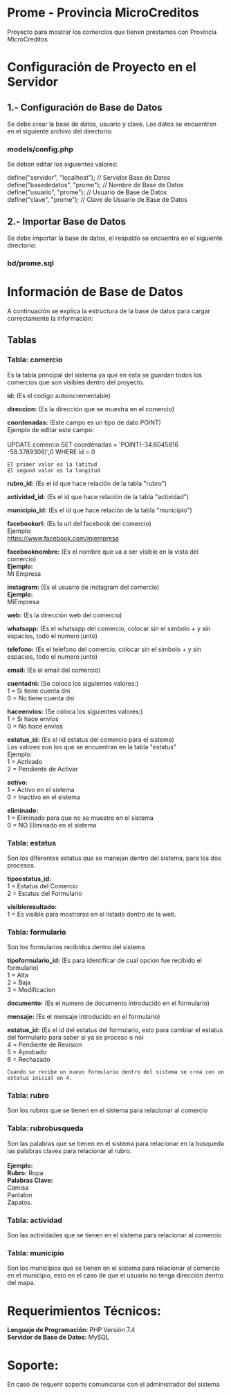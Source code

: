 # Prome - Provincia MicroCreditos

Proyecto para mostrar los comercios que tienen prestamos con Provincia MicroCreditos

# Configuración de Proyecto en el Servidor

## 1.- Configuración de Base de Datos

Se debe crear la base de datos, usuario y clave.
Los datos se encuentran en el siguiente archivo del directorio: 

### models/config.php

Se deben editar los siguientes valores: 

define("servidor", "localhost"); // Servidor Base de Datos <br>
define("basededatos", "prome"); // Nombre de Base de Datos <br>
define("usuario", "prome"); // Usuario de Base de Datos <br>
define("clave", "prome"); // Clave de Usuario de Base de Datos <br>


## 2.- Importar Base de Datos

Se debe importar la base de datos, el respaldo se encuentra en el siguiente directorio: 

### bd/prome.sql



# Información de Base de Datos

A continuación se explica la estructura de la base de datos para cargar correctamente la información:

## Tablas

### Tabla: comercio
Es la tabla principal del sistema ya que en esta se guardan todos los comercios que son visibles dentro del proyecto.

<b>id:</b> (Es el codigo autoincrementable)

<b>direccion:</b> (Es la dirección que se muestra en el comercio)

<b>coordenadas:</b> (Este campo es un tipo de dato POINT)<br>
    Ejemplo de editar este campo:<br><br>
    UPDATE comercio SET coordenadas = 'POINT(-34.6045816 -58.3789308)',0 WHERE id = 0<br>

    El primer valor es la latitud
    El segund valor es la longitud

<b>rubro_id:</b> (Es el id que hace relación de la tabla "rubro")

<b>actividad_id:</b> (Es el id que hace relación de la tabla "actividad")

<b>municipio_id:</b> (Es el id que hace relación de la tabla "municipio")

<b>facebookurl:</b> (Es la url del facebook del comercio)<br>
    Ejemplo:<br>
    https://www.facebook.com/miempresa

<b>facebooknombre:</b> (Es el nombre que va a ser visible en la vista del comercio)<br>
    <b>Ejemplo:</b><br>
    Mi Empresa

<b>instagram:</b> (Es el usuario de instagram del comercio)<br>
    <b>Ejemplo:</b><br>
    MiEmpresa

<b>web:</b> (Es la dirección web del comercio)

<b>whatsapp:</b> (Es el whatsapp del comercio, colocar sin el simbolo + y sin espacios, todo el numero junto)

<b>telefono:</b> (Es el telefono del comercio, colocar sin el simbolo + y sin espacios, todo el numero junto)

<b>email:</b> (Es el email del comercio)

<b>cuentadni:</b> (Se coloca los siguientes valores:)<br>
    1 = Si tiene cuenta dni<br>
    0 = No tiene cuenta dni

<b>haceenvios:</b> (Se coloca los siguientes valores:)<br>
    1 = Si hace envíos<br>
    0 = No hace envíos

<b>estatus_id:</b> (Es el iid estatus del comercio para el sistema)<br>
    Los valores son los que se encuentran en la tabla "estatus"<br>
    Ejemplo:<br>
    1 = Activado<br>
    2 = Pendiente de Activar

<b>activo:</b> <br>
    1 = Activo en el sistema<br>
    0 = Inactivo en el sistema

<b>eliminado:</b> <br>
    1 = Eliminado para que no se muestre en el sistema<br>
    0 = NO Eliminado en el sistema



### Tabla: estatus
Son los diferentes estatus que se manejan dentro del sistema, para los dos procesos.

<b>tipoestatus_id:</b><br>
    1 = Estatus del Comercio<br>
    2 = Estatus del Formulario

<b>visibleresultado:</b><br>
    1 = Es visible para mostrarse en el listado dentro de la web.        


### Tabla: formulario
Son los formularios recibidos dentro del sistema

<b>tipoformulario_id:</b> (Es para identificar de cual opcion fue recibido el formulario)<br>
    1 = Alta<br>
    2 = Baja<br>
    3 = Modificacion

<b>documento:</b> (Es el numero de documento introducido en el formulario)

<b>mensaje:</b> (Es el mensaje introducido en el formulario)

<b>estatus_id:</b> (Es el id del estatus del formulario, esto para cambiar el estatus del formulario para saber si ya se proceso o no)<br>
    4 = Pendiente de Revision<br>
    5 = Aprobado<br>
    6 = Rechazado

    Cuando se recibe un nuevo formulario dentro del sistema se crea con un estatus inicial en 4.


### Tabla: rubro
Son los rubros que se tienen en el sistema para relacionar al comercio


### Tabla: rubrobusqueda
Son las palabras que se tienen en el sistema para relacionar en la busqueda las palabras claves para relacionar al rubro.<br><br>
    <b>Ejemplo:</b><br>
    <b>Rubro:</b> Ropa<br>
    <b>Palabras Clave:</b><br>
        Camisa<br>
        Pantalon<br>
        Zapatos.

### Tabla: actividad
Son las actividades que se tienen en el sistema para relacionar al comercio
      
### Tabla: municipio
Son los municipios que se tienen en el sistema para relacionar al comercio en el municipio, esto en el caso de que el usuario no tenga dirección dentro del mapa.


# Requerimientos Técnicos:<br>
<b>Lenguaje de Programación: </b>PHP Versión 7.4<br>
<b>Servidor de Base de Datos: </b> MySQL<br>

# Soporte:<br>
En caso de requerir soporte comunicarse con el administrador del sistema
